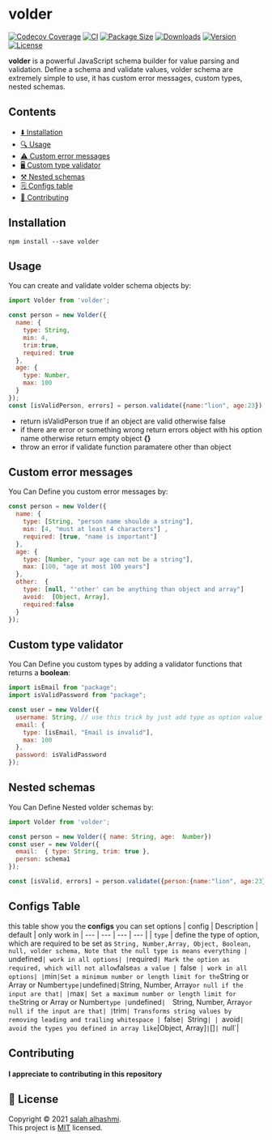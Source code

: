# volder
[![Codecov Coverage](https://img.shields.io/codecov/c/github/devSupporters/volder/master>.svg?style=flat-square)](https://codecov.io/gh/devSupporters/volder/)
[![CI](https://github.com/devSupporters/volder/actions/workflows/main.yml/badge.svg)](https://github.com/devSupporters/volder/actions/workflows/main.yml)
[![Package Size](https://img.shields.io/bundlephobia/minzip/volder?label=package%20size)](https://www.npmjs.com/package/volder)
[![Downloads](https://img.shields.io/npm/dm/volder)](https://www.npmjs.com/package/volder)
[![Version](https://img.shields.io/npm/v/volder)](https://www.npmjs.com/package/volder)
[![License](https://img.shields.io/npm/l/volder)](https://github.com/devSupporters/volder/blob/main/LICENSE)

**volder** is a powerful JavaScript schema builder for value parsing and validation. Define a schema and validate values, volder schema are extremely simple to use, it has custom error messages, custom types, nested schemas.

## Contents

- [⬇️ Installation](#Installation)
- [🔍 Usage](#Usage)
- [⚠️ Custom error messages](#Custom-error-messages)
- [🖥️ Custom type validator](#Custom-type-validator)
- [⚒️ Nested schemas](#Nested-schemas)
- [🗒️ Configs table](#Configs-table)
- [🤝 Contributing](#Contributing)

## Installation
`npm install --save volder`

## Usage
You can create and validate volder schema objects by:

```js
import Volder from 'volder';

const person = new Volder({
  name: {
    type: String,
    min: 4,
    trim:true,
    required: true
  },
  age: {
    type: Number,
    max: 100
  }
});
const [isValidPerson, errors] = person.validate({name:"lion", age:23})
```
 - return isValidPerson true if an object are valid otherwise false
 - if there are error or something wrong return errors object with his option name otherwise return empty object **{}** 
 - throw an error if validate function paramatere other than object

## Custom error messages
You Can Define you custom error messages by:

```js
const person = new Volder({
  name: {
    type: [String, "person name shoulde a string"],
    min: [4, "must at least 4 characters"] ,
    required: [true, "name is important"]
  },
  age: {
    type: [Number, "your age can not be a string"],
    max: [100, "age at most 100 years"]
  },
  other:  {
    type: [null, "'other' can be anything than object and array"]
    avoid:  [Object, Array],
    required:false
  }
});
```

## Custom type validator
You Can Define you custom types by adding a validator functions that returns a **boolean**:

```js
import isEmail from "package";
import isValidPassword from "package";

const user = new Volder({
  username: String, // use this trick by just add type as option value
  email: {
    type: [isEmail, "Email is invalid"],
    max: 100
  },
  password: isValidPassword
});
```

## Nested schemas
You Can Define Nested volder schemas by:
```js
import Volder from 'volder';

const person = new Volder({ name: String, age:  Number})
const user = new Volder({
  email:  { type: String, trim: true },
  person: schema1
});

const [isValid, errors] = person.validate({person:{name:"lion", age:23}, email:"test@test.com"})
```

## Configs Table
this table show you the **configs** you can set options
| config | Description | default | only work in
| --- | --- | --- | --- |
| `type` | define the type of option, which are required to be set as `String, Number,Array, Object, Boolean, null, volder schema, Note that the null type is means everything | `undefined` | work in all options|
| `required` | Mark the option as required, which will not allow `false` as a value |  `false`  | work in all options|
| `min` |Set a minimum number or length limit for the `String or Array or Number` type| `undefined` | `String, Number, Array` or null if the input are that|
| `max` | Set a maximum number or length limit for the `String or Array or Number` type | `undefined`|  `String, Number, Array` or null if the input are that|
| `trim` | Transforms string values by removing leading and trailing whitespace |  `false`| `String`|
| `avoid` | avoid the types you defined in array like `[Object, Array]` | `[]`| `null`|

## Contributing
#### I appreciate to contributing in this repository

## 📝 License

Copyright © 2021 [salah alhashmi](https://github.com/alguerocode).<br />
This project is [MIT](https://github.com/devSupporters/volder/blob/master/LICENSE) licensed.

